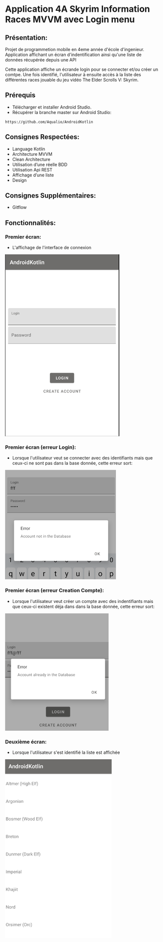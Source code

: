 # Application 4A Skyrim Information Races MVVM avec Login menu
## Présentation:

Projet de programmetion mobile en 4eme année d'école d'ingenieur. Application affichant un écran d'indentification ainsi qu'une liste de données récupérée depuis une API 

Cette application affiche un écrande login pour se connecter et/ou créer un comtpe. Une fois identifié, l'utilisateur à ensuite accès à la liste des différentes races jouable du jeu vidéo The Elder Scrolls V: Skyrim.

## Prérequis
  - Télécharger et installer Android Studio.
  - Récupérer la branche master sur Android Studio:
```
https://github.com/Aqualio/AndroidKotlin
```
## Consignes Respectées:

  - Language Kotlin
  - Architecture MVVM
  - Clean Architecture
  - Utilisation d’une réelle BDD
  - Utilisation Api REST
  - Affichage d’une liste
  - Design

## Consignes Supplémentaires:

  - Gitflow

## Fonctionnalités:

### Premier écran:
  - L'affichage de l'interface de connexion
  
![image](https://raw.githubusercontent.com/Aqualio/AndroidKotlin/master/readme_img/Screenshots_login.PNG)
### Premier écran (erreur Login):
  - Lorsque l'utilisateur veut se connecter avec des identifiants mais que ceux-ci ne sont pas dans la base donnée, cette erreur sort:
  
![image](https://github.com/Aqualio/AndroidKotlin/blob/master/readme_img/Screenshots_login_error.PNG)

### Premier écran (erreur Creation Compte):
  - Lorsque l'utilisateur veut créer un compte avec des indentifiants mais que ceux-ci existent déja dans dans la base donnée, cette erreur sort:
  
![image](https://github.com/Aqualio/AndroidKotlin/blob/master/readme_img/Screenshots_account_creation_error.PNG)

### Deuxième écran:
  - Lorsque l'utilisateur s'est identifié la liste est affichée
  
![image](https://github.com/Aqualio/AndroidKotlin/blob/master/readme_img/Screenshots_list.PNG)
